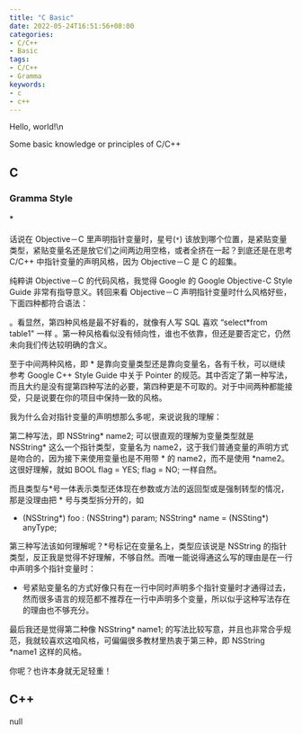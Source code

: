 ```yaml
---
title: "C Basic"
date: 2022-05-24T16:51:56+08:00
categories:
- C/C++
- Basic
tags:
- C/C++
- Gramma
keywords:
- c
- c++
---
```


Hello, world!\n

Some basic knowledge or principles of C/C++

<!--more-->

## C

### Gramma Style

#### `*`
话说在 Objective－C 里声明指针变量时，星号(`*`) 该放到哪个位置，是紧贴变量类型，紧贴变量名还是放它们之间两边用空格，或者全挤在一起？到底还是在思考 C/C++ 中指针变量的声明风格，因为 Objective－C 是 C 的超集。

纯粹讲 Objective－C 的代码风格，我觉得 Google 的 Google Objective-C Style Guide 非常有指导意义。转回来看 Objective－C 声明指针变量时什么风格好些，下面四种都符合语法：


。看显然，第四种风格是最不好看的，就像有人写 SQL 喜欢 “select*from table1" 一样
。第一种风格看似没有倾向性，谁也不依靠，但还是要否定它，仍然未向我们传达较明确的含义。

至于中间两种风格，即 * 是靠向变量类型还是靠向变量名，各有千秋，可以继续参考 Google C++ Style Guide 中关于 Pointer 的规范。其中否定了第一种写法，而且大约是没有提第四种写法的必要，第四种更是不可取的。对于中间两种都能接受，只是说要在你的项目中保持一致的风格。

我为什么会对指针变量的声明想那么多呢，来说说我的理解：

第二种写法，即 NSString* name2; 可以很直观的理解为变量类型就是 NSString* 这么一个指针类型，变量名为 name2，这于我们普通变量的声明方式是吻合的，因为接下来使用变量也是不用带 * 的 name2，而不是使用 *name2。这很好理解，就如 BOOL flag  = YES; flag = NO; 一样自然。

而且类型与*号一体表示类型还体现在参数或方法的返回型或是强制转型的情况，那是没理由把 * 号与类型拆分开的，如

- (NSString*) foo : (NSString*) param;
NSString* name = (NSSting*) anyType;

第三种写法该如何理解呢？*号标记在变量名上，类型应该说是 NSString 的指针类型，反正我是觉得不好理解，不够自然。而唯一能说得通这么写的理由是在一行中声明多个指针变量时：


* 号紧贴变量名的方式好像只有在一行中同时声明多个指针变量时才通得过去，然而很多语言的规范都不推荐在一行中声明多个变量，所以似乎这种写法存在的理由也不够充分。

最后我还是觉得第二种像 NSString* name1;  的写法比较写意，并且也非常合乎规范，我就较喜欢这咱风格，可偏偏很多教材里热衷于第三种，即 NSString *name1 这样的风格。

你呢？也许本身就无足轻重！


## C++

null

